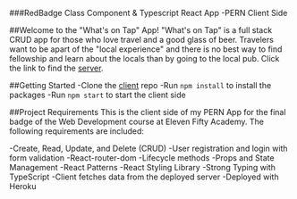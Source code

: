 ###RedBadge Class Component & Typescript React App -PERN Client Side

##Welcome to the "What's on Tap" App! 
"What's on Tap" is a full stack CRUD app for those who love travel and a good glass of beer. Travelers want to be apart of the "local experience" and there is no best way to find fellowship and learn about the locals than by going to the local pub. Click the link to find the [server](https://github.com/KKoehlin/Red_ProjectServer.git).

##Getting Started
-Clone the [client](https://github.com/KKoehlin/Red_Client_Final.git) repo
-Run `npm install` to install the packages
-Run `npm start` to start the client side

##Project Requirements
This is the client side of my PERN App for the final badge of the Web Development course at Eleven Fifty Academy. The following requirements are included:

-Create, Read, Update, and Delete (CRUD)
-User registration and login with form validation
-React-router-dom
-Lifecycle methods
-Props and State Management
-React Patterns
-React Styling Library
-Strong Typing with TypeScript
-Client fetches data from the deployed server
-Deployed with Heroku